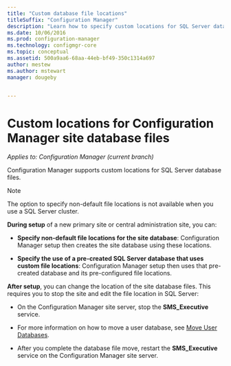 ```yaml
---
title: "Custom database file locations"
titleSuffix: "Configuration Manager"
description: "Learn how to specify custom locations for SQL Server database files."
ms.date: 10/06/2016
ms.prod: configuration-manager
ms.technology: configmgr-core
ms.topic: conceptual
ms.assetid: 500a9aa6-68aa-44eb-bf49-350c1314a697
author: mestew
ms.author: mstewart
manager: dougeby


---
```

# Custom locations for Configuration Manager site database files

*Applies to: Configuration Manager (current branch)*

 Configuration Manager supports custom locations for SQL Server database files.  

> [!NOTE]  
>  The option to specify non-default file locations is not available when you use a SQL Server cluster.  

 **During setup** of a new primary site or central administration site, you can:  

-   **Specify non-default file locations for the site database**: Configuration Manager setup then creates the site database using these locations.  

-   **Specify the use of a pre-created SQL Server database that uses custom file locations**:  Configuration Manager setup then uses that pre-created database and its pre-configured file locations.  

**After setup**, you can change the location of the site database files. This requires you to stop the site and edit the file location in SQL Server:  

-   On the Configuration Manager site server, stop the **SMS_Executive** service.  

-   For more information on how to move a user database, see [Move User Databases](/sql/relational-databases/databases/move-user-databases?view=sql-server-2014).  

-   After you complete the database file move, restart the **SMS_Executive** service on the Configuration Manager site server.